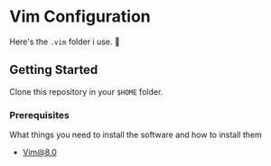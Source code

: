 # Vim Configuration

Here's the `.vim` folder i use. 🐢

## Getting Started

Clone this repository in your `$HOME` folder.

### Prerequisites

What things you need to install the software and how to install them

 * [Vim@8.0](https://www.vim.org/download.php)